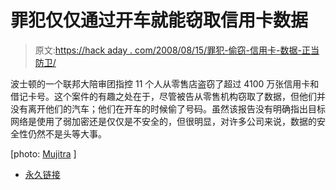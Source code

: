 # 罪犯仅仅通过开车就能窃取信用卡数据

> 原文:[https://hack aday . com/2008/08/15/罪犯-偷窃-信用卡-数据-正当防卫/](https://hackaday.com/2008/08/15/criminals-steal-credit-card-data-just-by-wardriving/)

波士顿的一个联邦大陪审团指控 11 个人从零售店盗窃了超过 4100 万张信用卡和借记卡号。这个案件的有趣之处在于，尽管被告从零售机构窃取了数据，但他们并没有离开他们的汽车；他们在开车的时候偷了号码。虽然该报告没有明确指出目标网络是使用了弱加密还是仅仅是不安全的，但很明显，对许多公司来说，数据的安全性仍然不是头等大事。

[photo: [Mujitra](http://flickr.com/photos/mujitra/2527994700/) ]

*   [永久链接](http://ap.google.com/article/ALeqM5iL9Fn3VNKRc00RHOLhI-cC-qEVwwD92CQIV81)